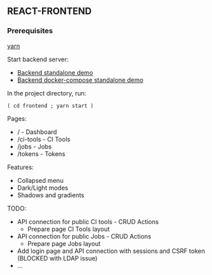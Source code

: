## REACT-FRONTEND

### Prerequisites

[yarn](https://classic.yarnpkg.com/en/docs/install/#debian-stable)

Start backend server:
* [Backend standalone demo](backend/StandAloneDemo.md)
* [Backend docker-compose standalone demo](backend/StandAloneDemoDC.md)

In the project directory, run:

`( cd frontend ; yarn start )`

Pages:

* / - Dashboard
* /ci-tools - CI Tools
* /jobs - Jobs
* /tokens - Tokens

Features:

* Collapsed menu
* Dark/Light modes
* Shadows and gradients

TODO:

* API connection for public CI tools - CRUD Actions
  * Prepare page CI Tools layout
* API connection for public Jobs - CRUD Actions
  * Prepare page Jobs layout
* Add login page and API connection with sessions and CSRF token (BLOCKED with LDAP issue)
* ...